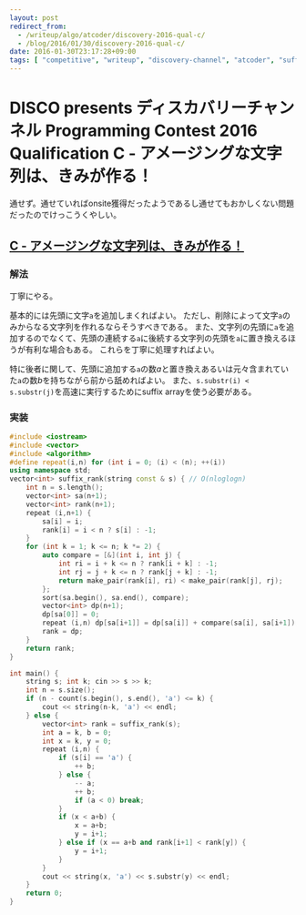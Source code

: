 ```yaml
---
layout: post
redirect_from:
  - /writeup/algo/atcoder/discovery-2016-qual-c/
  - /blog/2016/01/30/discovery-2016-qual-c/
date: 2016-01-30T23:17:28+09:00
tags: [ "competitive", "writeup", "discovery-channel", "atcoder", "suffix-array" ]
---
```


# DISCO presents ディスカバリーチャンネル Programming Contest 2016 Qualification C - アメージングな文字列は、きみが作る！

通せず。通せていればonsite獲得だったようであるし通せてもおかしくない問題だったのでけっこうくやしい。

## [C - アメージングな文字列は、きみが作る！](https://beta.atcoder.jp/contests/discovery2016-qual/tasks/discovery_2016_qual_c)

### 解法

丁寧にやる。

基本的には先頭に文字`a`を追加しまくればよい。
ただし、削除によって文字`a`のみからなる文字列を作れるならそうすべきである。
また、文字列の先頭に`a`を追加するのでなくて、先頭の連続する`a`に後続する文字列の先頭を`a`に置き換えるほうが有利な場合もある。
これらを丁寧に処理すればよい。

特に後者に関して、先頭に追加する`a`の数$a$と置き換えあるいは元々含まれていた`a`の数$b$を持ちながら前から舐めればよい。
また、`s.substr(i) < s.substr(j)`を高速に実行するためにsuffix arrayを使う必要がある。

### 実装

``` c++
#include <iostream>
#include <vector>
#include <algorithm>
#define repeat(i,n) for (int i = 0; (i) < (n); ++(i))
using namespace std;
vector<int> suffix_rank(string const & s) { // O(nloglogn)
    int n = s.length();
    vector<int> sa(n+1);
    vector<int> rank(n+1);
    repeat (i,n+1) {
        sa[i] = i;
        rank[i] = i < n ? s[i] : -1;
    }
    for (int k = 1; k <= n; k *= 2) {
        auto compare = [&](int i, int j) {
            int ri = i + k <= n ? rank[i + k] : -1;
            int rj = j + k <= n ? rank[j + k] : -1;
            return make_pair(rank[i], ri) < make_pair(rank[j], rj);
        };
        sort(sa.begin(), sa.end(), compare);
        vector<int> dp(n+1);
        dp[sa[0]] = 0;
        repeat (i,n) dp[sa[i+1]] = dp[sa[i]] + compare(sa[i], sa[i+1]);
        rank = dp;
    }
    return rank;
}

int main() {
    string s; int k; cin >> s >> k;
    int n = s.size();
    if (n - count(s.begin(), s.end(), 'a') <= k) {
        cout << string(n-k, 'a') << endl;
    } else {
        vector<int> rank = suffix_rank(s);
        int a = k, b = 0;
        int x = k, y = 0;
        repeat (i,n) {
            if (s[i] == 'a') {
                ++ b;
            } else {
                -- a;
                ++ b;
                if (a < 0) break;
            }
            if (x < a+b) {
                x = a+b;
                y = i+1;
            } else if (x == a+b and rank[i+1] < rank[y]) {
                y = i+1;
            }
        }
        cout << string(x, 'a') << s.substr(y) << endl;
    }
    return 0;
}
```
